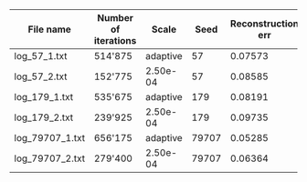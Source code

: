 | File name       | Number of iterations | Scale    | Seed  | Reconstruction err  | Prediction err |
|-----------------|----------------------|----------|-------|---------------------|----------------|
| log_57_1.txt    | 514'875              | adaptive | 57    | 0.07573             | 1.14492        |
| log_57_2.txt    | 152'775              | 2.50e-04 | 57    | 0.08585             | 1.18075        |
| log_179_1.txt   | 535'675              | adaptive | 179   | 0.08191             | 1.08840        |
| log_179_2.txt   | 239'925              | 2.50e-04 | 179   | 0.09735             | 1.09068        |
| log_79707_1.txt | 656'175              | adaptive | 79707 | 0.05285             | 0.98215        |
| log_79707_2.txt | 279'400              | 2.50e-04 | 79707 | 0.06364             | 1.06194        |
